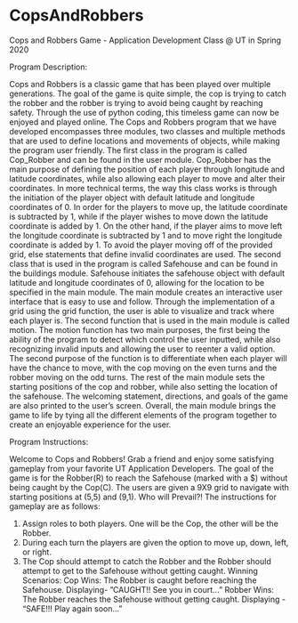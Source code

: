 # CopsAndRobbers
Cops and Robbers Game - Application Development Class @ UT  in Spring 2020

Program Description:

Cops and Robbers is a classic game that has been played over multiple generations. The
goal of the game is quite simple, the cop is trying to catch the robber and the robber is trying to
avoid being caught by reaching safety. Through the use of python coding, this timeless game can
now be enjoyed and played online. The Cops and Robbers program that we have developed
encompasses three modules, two classes and multiple methods that are used to define locations and
movements of objects, while making the program user friendly.
The first class in the program is called Cop_Robber and can be found in the user module.
Cop_Robber has the main purpose of defining the position of each player through longitude and
latitude coordinates, while also allowing each player to move and alter their coordinates. In more
technical terms, the way this class works is through the initiation of the player object with default
latitude and longitude coordinates of 0. In order for the players to move up, the latitude coordinate
is subtracted by 1, while if the player wishes to move down the latitude coordinate is added by 1.
On the other hand, if the player aims to move left the longitude coordinate is subtracted by 1 and to
move right the longitude coordinate is added by 1. To avoid the player moving off of the provided
grid, else statements that define invalid coordinates are used. The second class that is used in the
program is called Safehouse and can be found in the buildings module. Safehouse initiates the
safehouse object with default latitude and longitude coordinates of 0, allowing for the location to
be specified in the main module.
The main module creates an interactive user interface that is easy to use and follow.
Through the implementation of a grid using the grid function, the user is able to visualize and track
where each player is. The second function that is used in the main module is called motion. The
motion function has two main purposes, the first being the ability of the program to detect which
control the user inputted, while also recognizing invalid inputs and allowing the user to reenter a
valid option. The second purpose of the function is to differentiate when each player will have the
chance to move, with the cop moving on the even turns and the robber moving on the odd turns.
The rest of the main module sets the starting positions of the cop and robber, while also setting the
location of the safehouse. The welcoming statement, directions, and goals of the game are also
printed to the user’s screen. Overall, the main module brings the game to life by tying all the
different elements of the program together to create an enjoyable experience for the user.


Program Instructions:

Welcome to Cops and Robbers! Grab a friend and enjoy some satisfying gameplay from
your favorite UT Application Developers. The goal of the game is for the Robber(R) to reach the
Safehouse (marked with a $) without being caught by the Cop(C). The users are given a 9X9 grid
to navigate with starting positions at (5,5) and (9,1). Who will Prevail?!
The instructions for gameplay are as follows:
1. Assign roles to both players. One will be the Cop, the other will be the Robber.
2. During each turn the players are given the option to move up, down, left, or right.
3. The Cop should attempt to catch the Robber and the Robber should attempt to get to the
Safehouse without getting caught.
Winning Scenarios:
Cop Wins: The Robber is caught before reaching the Safehouse.
Displaying- ”CAUGHT!! See you in court…”
Robber Wins: The Robber reaches the Safehouse without getting caught.
Displaying - “SAFE!!! Play again soon…”
